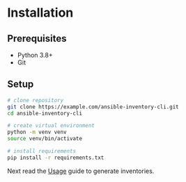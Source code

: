 # Installation

## Prerequisites

- Python 3.8+
- Git

## Setup

```bash
# clone repository
git clone https://example.com/ansible-inventory-cli.git
cd ansible-inventory-cli

# create virtual environment
python -m venv venv
source venv/bin/activate

# install requirements
pip install -r requirements.txt
```

Next read the [Usage](usage.md) guide to generate inventories.
